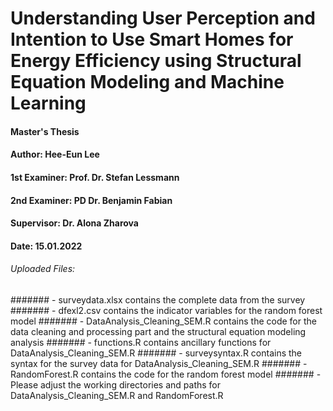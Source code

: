 # Understanding User Perception and Intention to Use Smart Homes for Energy Efficiency using Structural Equation Modeling and Machine Learning

#### Master's Thesis
#### Author: Hee-Eun Lee
#### 1st Examiner: Prof. Dr. Stefan Lessmann
#### 2nd Examiner: PD Dr. Benjamin Fabian 
#### Supervisor: Dr. Alona Zharova
#### Date: 15.01.2022

###### Uploaded Files:
####### - surveydata.xlsx contains the complete data from the survey 
####### - dfexl2.csv contains the indicator variables for the random forest model
####### - DataAnalysis_Cleaning_SEM.R contains the code for the data cleaning and processing part and the structural equation modeling analysis
####### - functions.R contains ancillary functions for DataAnalysis_Cleaning_SEM.R
####### - surveysyntax.R contains the syntax for the survey data for DataAnalysis_Cleaning_SEM.R
####### - RandomForest.R contains the code for the random forest model
####### - Please adjust the working directories and paths for DataAnalysis_Cleaning_SEM.R and RandomForest.R
	
